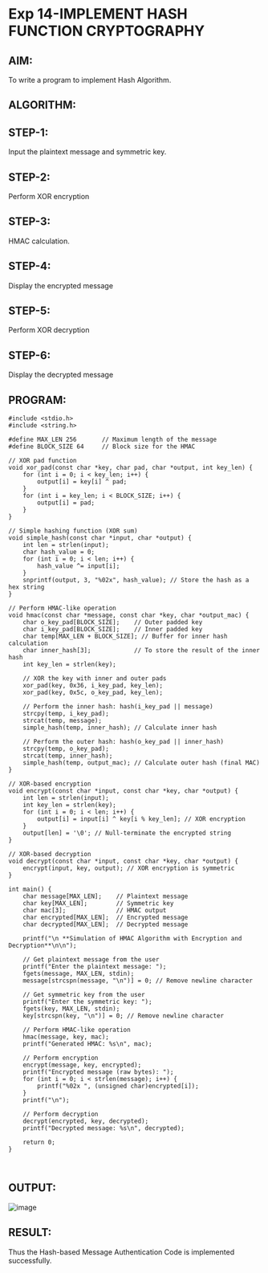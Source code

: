 # Exp 14-IMPLEMENT HASH FUNCTION CRYPTOGRAPHY
## AIM:
To write a program to implement Hash Algorithm. 
## ALGORITHM: 
## STEP-1: 
Input the plaintext message and symmetric key. 
## STEP-2: 
Perform XOR encryption 
## STEP-3: 
HMAC calculation. 
## STEP-4: 
Display the encrypted message 
## STEP-5: 
Perform XOR decryption 
## STEP-6: 
Display the decrypted message 
## PROGRAM: 
```
#include <stdio.h>
#include <string.h>

#define MAX_LEN 256       // Maximum length of the message
#define BLOCK_SIZE 64     // Block size for the HMAC

// XOR pad function
void xor_pad(const char *key, char pad, char *output, int key_len) {
    for (int i = 0; i < key_len; i++) {
        output[i] = key[i] ^ pad;
    }
    for (int i = key_len; i < BLOCK_SIZE; i++) {
        output[i] = pad;
    }
}

// Simple hashing function (XOR sum)
void simple_hash(const char *input, char *output) {
    int len = strlen(input);
    char hash_value = 0;
    for (int i = 0; i < len; i++) {
        hash_value ^= input[i];
    }
    snprintf(output, 3, "%02x", hash_value); // Store the hash as a hex string
}

// Perform HMAC-like operation
void hmac(const char *message, const char *key, char *output_mac) {
    char o_key_pad[BLOCK_SIZE];    // Outer padded key
    char i_key_pad[BLOCK_SIZE];    // Inner padded key
    char temp[MAX_LEN + BLOCK_SIZE]; // Buffer for inner hash calculation
    char inner_hash[3];            // To store the result of the inner hash
    int key_len = strlen(key);

    // XOR the key with inner and outer pads
    xor_pad(key, 0x36, i_key_pad, key_len);
    xor_pad(key, 0x5c, o_key_pad, key_len);

    // Perform the inner hash: hash(i_key_pad || message)
    strcpy(temp, i_key_pad);
    strcat(temp, message);
    simple_hash(temp, inner_hash); // Calculate inner hash

    // Perform the outer hash: hash(o_key_pad || inner_hash)
    strcpy(temp, o_key_pad);
    strcat(temp, inner_hash);
    simple_hash(temp, output_mac); // Calculate outer hash (final MAC)
}

// XOR-based encryption
void encrypt(const char *input, const char *key, char *output) {
    int len = strlen(input);
    int key_len = strlen(key);
    for (int i = 0; i < len; i++) {
        output[i] = input[i] ^ key[i % key_len]; // XOR encryption
    }
    output[len] = '\0'; // Null-terminate the encrypted string
}

// XOR-based decryption
void decrypt(const char *input, const char *key, char *output) {
    encrypt(input, key, output); // XOR encryption is symmetric
}

int main() {
    char message[MAX_LEN];    // Plaintext message
    char key[MAX_LEN];        // Symmetric key
    char mac[3];              // HMAC output
    char encrypted[MAX_LEN];  // Encrypted message
    char decrypted[MAX_LEN];  // Decrypted message

    printf("\n **Simulation of HMAC Algorithm with Encryption and Decryption**\n\n");

    // Get plaintext message from the user
    printf("Enter the plaintext message: ");
    fgets(message, MAX_LEN, stdin);
    message[strcspn(message, "\n")] = 0; // Remove newline character

    // Get symmetric key from the user
    printf("Enter the symmetric key: ");
    fgets(key, MAX_LEN, stdin);
    key[strcspn(key, "\n")] = 0; // Remove newline character

    // Perform HMAC-like operation
    hmac(message, key, mac);
    printf("Generated HMAC: %s\n", mac);

    // Perform encryption
    encrypt(message, key, encrypted);
    printf("Encrypted message (raw bytes): ");
    for (int i = 0; i < strlen(message); i++) {
        printf("%02x ", (unsigned char)encrypted[i]);
    }
    printf("\n");

    // Perform decryption
    decrypt(encrypted, key, decrypted);
    printf("Decrypted message: %s\n", decrypted);

    return 0;
}



```
## OUTPUT: 
![image](https://github.com/user-attachments/assets/c958f6cf-5293-4190-aa77-56a96fa589af)


## RESULT: 
Thus the Hash-based Message Authentication Code is implemented successfully.
